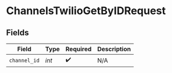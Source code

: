 # ChannelsTwilioGetByIDRequest


## Fields

| Field              | Type               | Required           | Description        |
| ------------------ | ------------------ | ------------------ | ------------------ |
| `channel_id`       | *int*              | :heavy_check_mark: | N/A                |